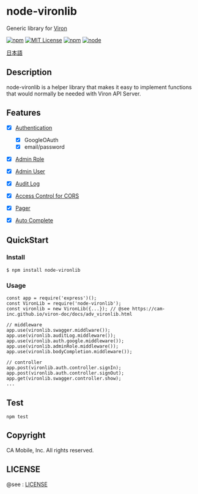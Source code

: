 # node-vironlib
Generic library for [Viron](https://github.com/cam-inc/viron/)

[![npm](https://nodei.co/npm/node-vironlib.png)](https://nodei.co/npm/node-vironlib/)
[![MIT License](http://img.shields.io/badge/license-MIT-blue.svg?style=flat)](LICENSE)
[![npm](https://img.shields.io/npm/dt/node-vironlib.svg)](README.md)
[![node](https://img.shields.io/node/v/node-vironlib.svg)](README.md)


[日本語](README.ja.md)

## Description

node-vironlib is a helper library that makes it easy to implement functions that would normally be needed with Viron API Server.

## Features

- [x] [Authentication](auth)
  - [x] GoogleOAuth
  - [x] email/password
- [x] [Admin Role](admin_role)
- [x] [Admin User](admin_user)
- [x] [Audit Log](audit_log)
- [x] [Access Control for CORS](acl)
- [x] [Pager](pager)
- [x] [Auto Complete](autocomplete)


## QuickStart

### Install
```
$ npm install node-vironlib
```

### Usage
```
const app = require('express')();
const VironLib = require('node-vironlib');
const vironlib = new VironLib({...}); // @see https://cam-inc.github.io/viron-doc/docs/adv_vironlib.html

// middleware
app.use(vironlib.swagger.middlware());
app.use(vironlib.auditLog.middleware());
app.use(vironlib.auth.google.middleware());
app.use(vironlib.adminRole.middleware());
app.use(vironlib.bodyCompletion.middleware());

// controller
app.post(vironlib.auth.controller.signIn);
app.post(vironlib.auth.controller.signOut);
app.get(vironlib.swagger.controller.show);
...
```

## Test
```
npm test
```

## Copyright

CA Mobile, Inc. All rights reserved.

## LICENSE

@see : [LICENSE](LICENSE)
